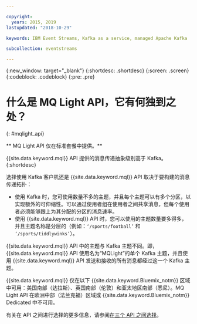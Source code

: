 ```yaml
---

copyright:
  years: 2015, 2019
lastupdated: "2018-10-29"

keywords: IBM Event Streams, Kafka as a service, managed Apache Kafka

subcollection: eventstreams

---
```


{:new_window: target="_blank"}
{:shortdesc: .shortdesc}
{:screen: .screen}
{:codeblock: .codeblock}
{:pre: .pre}

# 什么是 MQ Light API，它有何独到之处？
{: #mqlight_api}

<!-- 30/10/18: info moved to eventstreams075.md because of doc app changes -->
** MQ Light API 仅在标准套餐中提供。**
<br/>

{{site.data.keyword.mql}} API 提供的消息传递抽象级别高于 Kafka。
{:shortdesc}

选择使用 Kafka 客户机还是 {{site.data.keyword.mql}} API 取决于要构建的消息传递拓扑：

* 使用 Kafka 时，您可使用数量不多的主题，并且每个主题可以有多个分区，以实现额外的可伸缩性。可以通过使用者组在使用者之间共享消息，但每个使用者必须能够跟上为其分配的分区的消息速率。
* 使用 {{site.data.keyword.mql}} API 时，您可以使用的主题数量要多得多，并且主题名称是分层的（例如：<code>‘/sports/football’</code> 和 <code>‘/sports/tiddlywinks’</code>）。 

{{site.data.keyword.mql}} API 中的主题与 Kafka 主题不同。即，{{site.data.keyword.mql}} API 使用名为“MQLight”的单个 Kafka 主题，并且使用 {{site.data.keyword.mql}} API 发送和接收的所有消息都经过这一个 Kafka 主题。

{{site.data.keyword.mql}} 仅在以下 {{site.data.keyword.Bluemix_notm}} 区域中可用：美国南部（达拉斯）、英国南部（伦敦）和亚太地区南部（悉尼）。MQ Light API 在欧洲中部（法兰克福）区域或 {{site.data.keyword.Bluemix_notm}} Dedicated 中不可用。

<!-- begin STAGING ONLY -->
有关在 API 之间进行选择的更多信息，请参阅[在三个 API 之间选择](/docs/services/EventStreams?topic=eventstreams-choose_api)。
<!-- end STAGING ONLY -->

